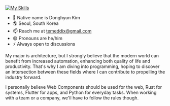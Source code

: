 [![My Skills](https://skillicons.dev/icons?i=git,github,vscode,js,ts,html,css,nodejs,svelte,vite,azure,python,cs,flutter,rust,ps,ai,blender,sketchup,threejs,aws,postgres,django,docker,java,spring,cpp)](https://skillicons.dev)

- 🪪 Native name is Donghyun Kim
- 🌎 Seoul, South Korea
- 📫 Reach me at temeddix@gmail.com
- 😄 Pronouns are he/him
- ⚡ Always open to discussions

My major is architecture, but I strongly believe that the modern world can benefit from increased automation, enhancing both quality of life and productivity. That's why I am diving into programming, hoping to discover an intersection between these fields where I can contribute to propelling the industry forward.

I personally believe Web Components should be used for the web, Rust for systems, Flutter for apps, and Python for everyday tasks. When working with a team or a company, we'll have to follow the rules though.
